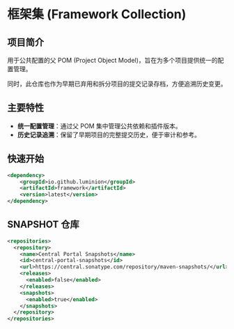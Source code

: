 # 框架集 (Framework Collection)


## 项目简介

用于公共配置的父 POM (Project Object Model)，旨在为多个项目提供统一的配置管理。

同时，此仓库也作为早期已弃用和拆分项目的提交记录存档，方便追溯历史变更。

## 主要特性

*   **统一配置管理**：通过父 POM 集中管理公共依赖和插件版本。
*   **历史记录追溯**：保留了早期项目的完整提交历史，便于审计和参考。

## 快速开始

```xml
<dependency>
    <groupId>io.github.luminion</groupId>
    <artifactId>framework</artifactId>
    <version>latest</version>
</dependency>
```

## SNAPSHOT 仓库
```xml
<repositories>
  <repository>
    <name>Central Portal Snapshots</name>
    <id>central-portal-snapshots</id>
    <url>https://central.sonatype.com/repository/maven-snapshots/</url>
    <releases>
      <enabled>false</enabled>
    </releases>
    <snapshots>
      <enabled>true</enabled>
    </snapshots>
  </repository>
</repositories>
```

